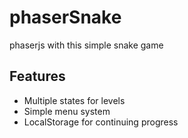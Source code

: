 phaserSnake
===========

phaserjs with this simple snake game  

Features
--------
 
* Multiple states for levels
* Simple menu system
* LocalStorage for continuing progress
